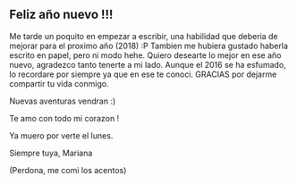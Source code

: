 ## Feliz año nuevo !!!

Me tarde un poquito en empezar a escribir, una habilidad que deberia de mejorar para el proximo año (2018) :P
Tambien me hubiera gustado haberla escrito en papel, pero ni modo hehe.
Quiero desearte lo mejor en ese año nuevo, agradezco tanto tenerte a mi lado.
Aunque el 2016 se ha esfumado, lo recordare por siempre ya que en ese te conoci.
GRACIAS por dejarme compartir tu vida conmigo.

Nuevas aventuras vendran :)

Te amo con todo mi corazon !

Ya muero por verte el lunes.

Siempre tuya,
Mariana


(Perdona, me comi los acentos)
